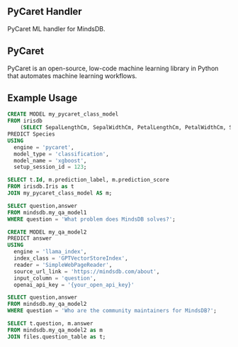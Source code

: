 ## PyCaret Handler

PyCaret ML handler for MindsDB.

## PyCaret

PyCaret is an open-source, low-code machine learning library in Python that automates machine learning workflows.

## Example Usage

~~~sql
CREATE MODEL my_pycaret_class_model
FROM irisdb
    (SELECT SepalLengthCm, SepalWidthCm, PetalLengthCm, PetalWidthCm, Species FROM Iris)
PREDICT Species
USING 
  engine = 'pycaret',
  model_type = 'classification',
  model_name = 'xgboost',
  setup_session_id = 123;
~~~~

~~~sql
SELECT t.Id, m.prediction_label, m.prediction_score
FROM irisdb.Iris as t
JOIN my_pycaret_class_model AS m;
~~~~












~~~sql
SELECT question,answer
FROM mindsdb.my_qa_model1
WHERE question = 'What problem does MindsDB solves?';
~~~~

~~~sql
CREATE MODEL my_qa_model2
PREDICT answer
USING 
  engine = 'llama_index', 
  index_class = 'GPTVectorStoreIndex',
  reader = 'SimpleWebPageReader',
  source_url_link = 'https://mindsdb.com/about',
  input_column = 'question',
  openai_api_key = '{your_open_api_key}'
~~~~

~~~sql
SELECT question,answer
FROM mindsdb.my_qa_model2
WHERE question = 'Who are the community maintainers for MindsDB?';
~~~~

~~~sql
SELECT t.question, m.answer
FROM mindsdb.my_qa_model2 as m
JOIN files.question_table as t;
~~~~
